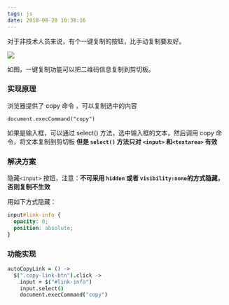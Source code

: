 ```yaml
---
tags: js
date: 2018-08-20 10:38:16
---
```


对于非技术人员来说，有个一键复制的按钮，比手动复制要友好。

![](http://ogbkru1bq.bkt.clouddn.com/选区_150.png)

如图，一键复制功能可以把二维码信息复制到剪切板。

### 实现原理

浏览器提供了 copy 命令 ，可以复制选中的内容

`document.execCommand("copy")`

如果是输入框，可以通过 select() 方法，选中输入框的文本，然后调用 copy 命令，将文本复制到剪切板
**但是 `select()` 方法只对 `<input>` 和`<textarea>` 有效**

### 解决方案

隐藏`<input>` 按钮，注意：**不可采用 `hidden` 或者 `visibility:none`的方式隐藏，否则复制不生效**

用如下方式隐藏：

```css
input#link-info {
  opacity: 0;
  position: absolute;
}
```

### 功能实现

```coffee
autoCopyLink = () ->
  $(".copy-link-btn").click ->
    input = $("#link-info")
    input.select()
    document.execCommand("copy")
```
